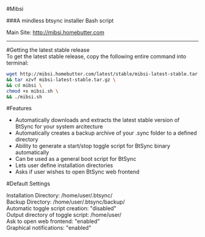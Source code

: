 #Mibsi


###A mindless btsync installer Bash script  
  
    
Main Site: http://mibsi.homebutter.com

<hr>


#Getting the latest stable release  
To get the latest stable release, copy the following entire command into terminal:
```bash
wget http://mibsi.homebutter.com/latest/stable/mibsi-latest-stable.tar.gz \  
&& tar xzvf mibsi-latest-stable.tar.gz \  
&& cd mibsi \    
chmod +x mibsi.sh \  
&& ./mibsi.sh  
```  
#Features  
- Automatically downloads and extracts the latest stable version of BtSync for your system arcitecture
- Automatically creates a backup archive of your .sync folder to a defined directory
- Ability to generate a start/stop toggle script for BtSync binary automatically
- Can be used as a general boot script for BtSync
- Lets user define installation directories
- Asks if user wishes to open BtSync web frontend

#Default Settings

Installation Directory: /home/user/.btsync/  
Backup Directory: /home/user/.btsync/backup/  
Automatic toggle script creation: "disabled"  
Output directory of toggle script: /home/user/   
Ask to open web frontend: "enabled"  
Graphical notifications: "enabled" 










